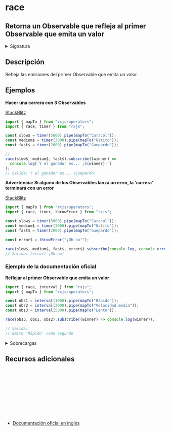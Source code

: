 # race

<h2 class="subtitle"> Retorna un Observable que refleja al primer Observable que emita un valor
</h2>

<details>
<summary>Signatura</summary>

### Firma

`race<T>(...observables: any[]): Observable<T>`

### Parámetros

<table>
<tr><td>observables</td><td>Tipo: <code>any[]</code>.</td></tr>
</table>

### Retorna

`Observable<T>`: Un Observable que refleja las emisiones del primer Observable que emita un valor.

</details>

## Descripción

Refleja las emisiones del primer Observable que emita un valor.

## Ejemplos

**Hacer una carrera con 3 Observables**

<a target="_blank" href="https://stackblitz.com/edit/docu-rxjs-race?file=index.html)">StackBlitz</a>

```javascript
import { mapTo } from "rxjs/operators";
import { race, timer } from "rxjs";

const slow$ = timer(5000).pipe(mapTo("Caracol"));
const medium$ = timer(3000).pipe(mapTo("Gatito"));
const fast$ = timer(2000).pipe(mapTo("Guepardo"));

//
race(slow$, medium$, fast$).subscribe((winner) =>
  console.log(`Y el ganador es... ¡${winner}!`)
);
// Salida: Y el ganador es... ¡Guepardo!
```

**Advertencia: Si alguno de los Observables lanza un error, la 'carrera' terminará con un error**

<a target="_blank" href="https://stackblitz.com/edit/docu-rxjs-race-2?file=index.ts">StackBlitz</a>

```javascript
import { mapTo } from "rxjs/operators";
import { race, timer, throwError } from "rxjs";

const slow$ = timer(5000).pipe(mapTo("Caracol"));
const medium$ = timer(3000).pipe(mapTo("Gatito"));
const fast$ = timer(2000).pipe(mapTo("Guepardo"));

const error$ = throwError("¡Oh no!");

race(slow$, medium$, fast$, error$).subscribe(console.log, console.error);
// Salida: (error) ¡Oh no!
```

### Ejemplo de la documentación oficial

**Reflejar al primer Observable que emita un valor**

```javascript
import { race, interval } from "rxjs";
import { mapTo } from "rxjs/operators";

const obs1 = interval(1000).pipe(mapTo("Rápido"));
const obs2 = interval(3000).pipe(mapTo("Velocidad media"));
const obs3 = interval(5000).pipe(mapTo("Lento"));

race(obs3, obs1, obs2).subscribe((winner) => console.log(winner));

// Salida:
// Emite 'Rápido' cada segundo
```

<details>
<summary>Sobrecargas</summary>
<div class="overload-container">

<div class="overload-section">

### Firma

`race(arg: [any]): Observable<A>`

### Parámetros

<table>
<tr><td>arg</td><td>Tipo: <code>[any]</code>.</td></tr>
</table>

### Retorna

`Observable<A>`

</div>

<div class="overload-section">

### Firma

`race(arg: [any, any]): Observable<A | B>`

### Parámetros

<table>
<tr><td>arg</td><td>Tipo: <code>[any, any]</code>.</td></tr>
</table>

### Retorna

`Observable<A | B>`

</div>

<div class="overload-section">

### Firma

`race(arg: [any, any, any]): Observable<A | B | C>`

### Parámetros

<table>
<tr><td>arg</td><td>Tipo: <code>[any, any, any]</code>.</td></tr>
</table>

### Retorna

`Observable<A | B | C>`

</div>

<div class="overload-section">

### Firma

`race(arg: [any, any, any, any]): Observable<A | B | C | D>`

### Parámetros

<table>
<tr><td>arg</td><td>Tipo: <code>[any, any, any, any]</code>.</td></tr>
</table>

### Retorna

`Observable<A | B | C | D>`

</div>

<div class="overload-section">

### Firma

`race(arg: [any, any, any, any, any]): Observable<A | B | C | D | E>`

### Parámetros

<table>
<tr><td>arg</td><td>Tipo: <code>[any, any, any, any, any]</code>.</td></tr>
</table>

### Retorna

`Observable<A | B | C | D | E>`

</div>

<div class="overload-section">

### Firma

`race(arg: any[]): Observable<T>`

### Parámetros

<table>
<tr><td>arg</td><td>Tipo: <code>any[]</code>.</td></tr>
</table>

### Retorna

`Observable<T>`

</div>

<div class="overload-section">

### Firma

`race(arg: any[]): Observable<{}>`

### Parámetros

<table>
<tr><td>arg</td><td>Tipo: <code>any[]</code>.</td></tr>
</table>

### Retorna

`Observable<{}>`

</div>

<div class="overload-section">

### Firma

`race(a: any): Observable<A>`

### Parámetros

<table>
<tr><td>a</td><td>Tipo: <code>any</code>.</td></tr>
</table>

### Retorna

`Observable<A>`

</div>

<div class="overload-section">

### Firma

`race(a: any, b: any): Observable<A | B>`

### Parámetros

<table>
<tr><td>a</td><td>Tipo: <code>any</code>.</td></tr>
<tr><td>b</td><td>Tipo: <code>any</code>.</td></tr>
</table>

### Retorna

`Observable<A | B>`

</div>

<div class="overload-section">

### Firma

`race(a: any, b: any, c: any): Observable<A | B | C>`

### Parámetros

<table>
<tr><td>a</td><td>Tipo: <code>any</code>.</td></tr>
<tr><td>b</td><td>Tipo: <code>any</code>.</td></tr>
<tr><td>c</td><td>Tipo: <code>any</code>.</td></tr>
</table>

### Retorna

`Observable<A | B | C>`

</div>

<div class="overload-section">

### Firma

`race(a: any, b: any, c: any, d: any): Observable<A | B | C | D>`

### Parámetros

<table>
<tr><td>a</td><td>Tipo: <code>any</code>.</td></tr>
<tr><td>b</td><td>Tipo: <code>any</code>.</td></tr>
<tr><td>c</td><td>Tipo: <code>any</code>.</td></tr>
<tr><td>d</td><td>Tipo: <code>any</code>.</td></tr>
</table>

### Retorna

`Observable<A | B | C | D>`

</div>

<div class="overload-section">

### Firma

`race(a: any, b: any, c: any, d: any, e: any): Observable<A | B | C | D | E>`

### Parámetros

<table>
<tr><td>a</td><td>Tipo: <code>any</code>.</td></tr>
<tr><td>b</td><td>Tipo: <code>any</code>.</td></tr>
<tr><td>c</td><td>Tipo: <code>any</code>.</td></tr>
<tr><td>d</td><td>Tipo: <code>any</code>.</td></tr>
<tr><td>e</td><td>Tipo: <code>any</code>.</td></tr>
</table>

### Retorna

`Observable<A | B | C | D | E>`

</div>

<div class="overload-section">

### Firma

`race(observables: any[]): Observable<T>`

### Parámetros

<table>
<tr><td>observables</td><td>Tipo: <code>any[]</code>.</td></tr>
</table>

### Retorna

`Observable<T>`

</div>

<div class="overload-section">

### Firma

`race(observables: any[]): Observable<{}>`

### Parámetros

<table>
<tr><td>observables</td><td>Tipo: <code>any[]</code>.</td></tr>
</table>

### Retorna

`Observable<{}>`

</div>

<div class="overload-section">

### Firma

`race(...observables: any[]): Observable<T>`

### Parámetros

<table>
<tr><td>observables</td><td>Tipo: <code>any[]</code>.</td></tr>
</table>

### Retorna

`Observable<T>`

</div>

<div class="overload-section">

### Firma

`race(...observables: any[]): Observable<{}>`

### Parámetros

<table>
<tr><td>observables</td><td>Tipo: <code>any[]</code>.</td></tr>
</table>

### Retorna

`Observable<{}>`

</div>

</div>
</details>

<div class="additional-section">

## Recursos adicionales

<a target="_blank" href="https://github.com/ReactiveX/rxjs/blob/master/src/internal/observable/race.ts">
<svg>
  <use xlink:href="/assets/icons/source.svg#source-code"></use>
</svg>
</a>
</div>

- <a href="https://rxjs.dev/api/index/function/race">Documentación oficial en inglés</a>
